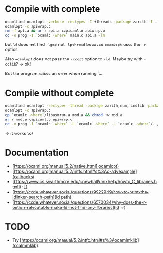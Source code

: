 # Compile with complete
```bash
ocamlfind ocamlopt -verbose -rectypes -I +threads -package zarith -I .. -I /home/artemis/.opam/s04/lib/coq/kernel -I /home/artemis/.opam/s04/lib/coq/lib -I /home/artemis/.opam/s04/lib/coq/library -I /home/artemis/.opam/s04/lib/coq/parsing -I /home/artemis/.opam/s04/lib/coq/pretyping -I /home/artemis/.opam/s04/lib/coq/interp -I /home/artemis/.opam/s04/lib/coq/proofs -I /home/artemis/.opam/s04/lib/coq/tactics -I /home/artemis/.opam/s04/lib/coq/toplevel -I /home/artemis/.opam/s04/lib/coq/plugins/btauto -I /home/artemis/.opam/s04/lib/coq/plugins/cc -I /home/artemis/.opam/s04/lib/coq/plugins/decl_mode -I /home/artemis/.opam/s04/lib/coq/plugins/extraction -I /home/artemis/.opam/s04/lib/coq/plugins/field -I /home/artemis/.opam/s04/lib/coq/plugins/firstorder -I /home/artemis/.opam/s04/lib/coq/plugins/fourier -I /home/artemis/.opam/s04/lib/coq/plugins/funind -I /home/artemis/.opam/s04/lib/coq/plugins/micromega -I /home/artemis/.opam/s04/lib/coq/plugins/nsatz -I /home/artemis/.opam/s04/lib/coq/plugins/omega -I /home/artemis/.opam/s04/lib/coq/plugins/quote -I /home/artemis/.opam/s04/lib/coq/plugins/ring -I /home/artemis/.opam/s04/lib/coq/plugins/romega -I /home/artemis/.opam/s04/lib/coq/plugins/rtauto -I /home/artemis/.opam/s04/lib/coq/plugins/setoid_ring -I /home/artemis/.opam/s04/lib/coq/plugins/syntax -I /home/artemis/.opam/s04/lib/coq/plugins/xml -I /home/artemis/.opam/s04/lib/coq/clib -I /home/artemis/.opam/s04/lib/coq/gramlib/.pack -I /home/artemis/.opam/s04/lib/coq/engine -I /home/artemis/.opam/s04/lib/coq/config -I /home/artemis/.opam/s04/lib/coq/printing -I /home/artemis/.opam/s04/lib/coq/vernac -I /home/artemis/.opam/s04/lib/coq/plugins/ltac -I /home/artemis/.opam/s04/lib/coq/stm -I /home/artemis/.opam/s04/lib/coq/kernel/byterun -output-complete-obj -o capicaml.o -cclib -lunix -cclib -L/usr/lib/x86_64-linux-gnu/ unix.cmxa threads.cmxa nums.cmxa str.cmxa zarith.cmxa dynlink.cmxa clib.cmxa config.cmxa lib.cmxa gramlib.cmxa kernel.cmxa library.cmxa engine.cmxa pretyping.cmxa interp.cmxa proofs.cmxa parsing.cmxa printing.cmxa tactics.cmxa vernac.cmxa stm.cmxa toplevel.cmxa ltac_plugin.cmx micromega_plugin.cmx smtcoq_plugin.cmx smtcoq_extr.cmx capi.cmx
ocamlopt -c apiwrap.c
rm -f api.a && ar r api.a capicaml.o apiwrap.o
cc -o prog -I `ocamlc -where` main.c api.a -lm
```

but `ld` does not find `-lgmp` not `-lpthread` because `ocamlopt` uses
the `-r` option

Also `ocamlopt` does not pass the `-ccopt` option to `-ld`. Maybe try
with `-cclib`? -> ok!

But the program raises an error when running it...

# Compile without complete
```bash
ocamlfind ocamlopt -rectypes -thread -package zarith,num,findlib -package coq-core.kernel -package coq-core.lib -package coq-core.library -package coq-core.parsing -package coq-core.pretyping -package coq-core.interp -package coq-core.proofs -package coq-core.tactics -package coq-core.toplevel -package coq-core.clib -package coq-core.gramlib -package coq-core.engine -package coq-core.config -package coq-core.printing -package coq-core.vernac -package coq-core.stm -package coq-core.coqworkmgrapi -package coq-core.sysinit -package coq-core.boot -package coq-core.vm -package coq-core.plugins.ltac -package coq-core.plugins.micromega -I .. -output-obj -o capicaml.o -cclib -lunix -linkall unix.cmxa threads.cmxa nums.cmxa str.cmxa zarith.cmxa dynlink.cmxa findlib.cmxa findlib_dynload.cmxa clib.cmxa config.cmxa boot.cmxa coqperf.cmxa lib.cmxa coqworkmgrlib.cmxa gramlib.cmxa kernel.cmxa library.cmxa engine.cmxa pretyping.cmxa interp.cmxa proofs.cmxa parsing.cmxa printing.cmxa tactics.cmxa vernac.cmxa sysinit.cmxa stm.cmxa toplevel.cmxa ltac_plugin.cmxa micromega_plugin.cmxa coqrun.cmxa smtcoq_plugin.cmx smtcoq_extr.cmx capi.cmx
ocamlopt -c apiwrap.c
cp `ocamlc -where`/libasmrun.a mod.a && chmod +w mod.a
ar r mod.a capicaml.o apiwrap.o
cc -o prog -I `ocamlc -where` -L `ocamlc -where` -L `ocamlc -where`/../zarith -L `ocamlc -where`/../coq-core/perf -L `ocamlc -where`/../coq-core/vm main.c mod.a -lm -lunix -lthreads -lnums -lcamlstr -lzarith -lgmp -lcoqperf_stubs -lcoqrun_stubs
```

-> it works \o/

# Documentation
- [https://ocaml.org/manual/5.2/native.html](ocamlopt)
- [https://ocaml.org/manual/5.2/intfc.html#s%3Ac-advexample](callbacks)
- [https://www.cs.swarthmore.edu/~newhall/unixhelp/howto_C_libraries.html](-L)
- [https://code.whatever.social/questions/9922949/how-to-print-the-ldlinker-search-path](ld path)
- [https://code.whatever.social/questions/6570034/why-does-the-r-option-relocatable-make-ld-not-find-any-libraries](ld -r)


# TODO
- Try [https://ocaml.org/manual/5.2/intfc.html#s%3Aocamlmklib](ocalmmklib)
